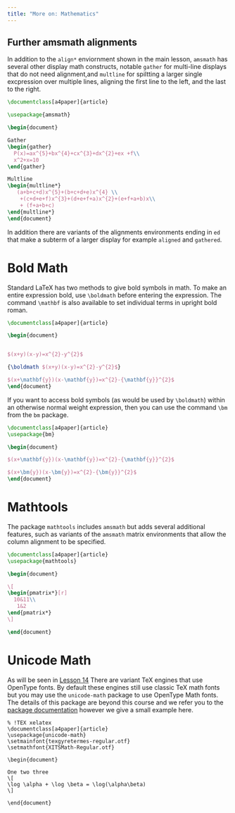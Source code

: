 ```yaml
---
title: "More on: Mathematics"
---
```



## Further amsmath alignments

In addition to the `align*` enviornment shown in the main lesson,
`amsmath` has several other display math constructs, notable `gather`
for multi-line displays that do not need alignment,and `multline` for
spiltting a larger single excpression over multiple lines, aligning the
first line to the left, and the last to the right.

```latex
\documentclass[a4paper]{article}

\usepackage{amsmath}

\begin{document}

Gather
\begin{gather}
  P(x)=ax^{5}+bx^{4}+cx^{3}+dx^{2}+ex +f\\
  x^2+x=10
\end{gather}

Multline
\begin{multline*}
   (a+b+c+d)x^{5}+(b+c+d+e)x^{4} \\
    +(c+d+e+f)x^{3}+(d+e+f+a)x^{2}+(e+f+a+b)x\\
    + (f+a+b+c)
\end{multline*}
\end{document}
```

In addition there are variants of the alignments environments ending
in `ed` that make a subterm of a larger display for example `aligned` and
`gathered`.

# Bold Math
Standard LaTeX has two methods to give bold symbols in math. To make
an entire expression bold, use `\boldmath` before entering the
expression. The command `\mathbf` is also available to set individual
terms in upright bold roman.

```latex
\documentclass[a4paper]{article}

\begin{document}


$(x+y)(x-y)=x^{2}-y^{2}$

{\boldmath $(x+y)(x-y)=x^{2}-y^{2}$}

$(x+\mathbf{y})(x-\mathbf{y})=x^{2}-{\mathbf{y}}^{2}$
\end{document}
```

If you want to access bold symbols (as would be used by `\boldmath`)
within an otherwise normal weight expression, then you can use the
command `\bm` from the `bm` package.

```latex
\documentclass[a4paper]{article}
\usepackage{bm}

\begin{document}

$(x+\mathbf{y})(x-\mathbf{y})=x^{2}-{\mathbf{y}}^{2}$

$(x+\bm{y})(x-\bm{y})=x^{2}-{\bm{y}}^{2}$
\end{document}
```

# Mathtools
The package `mathtools` includes `amsmath` but adds several additional
features, such as variants of the `amsmath` matrix environments that
allow the column alignment to be specified.
```latex
\documentclass[a4paper]{article}
\usepackage{mathtools}

\begin{document}

\[
\begin{pmatrix*}[r]
  10&11\\
   1&2
\end{pmatrix*}
\]

\end{document}
```

# Unicode Math

As will be seen in [Lesson 14](lesson-14) There are variant TeX
engines that use OpenType fonts. By default these engines still use
classic TeX math fonts but you may use the `unicode-math` package
to use OpenType Math fonts. The details of this package are beyond
this course and we refer you to the
[package documentation](https://texdoc.net/pkg/unicode-math)
however we give a small example here.

```
% !TEX xelatex
\documentclass[a4paper]{article}
\usepackage{unicode-math}
\setmainfont{texgyretermes-regular.otf}
\setmathfont{XITSMath-Regular.otf}

\begin{document}

One two three
\[
\log \alpha + \log \beta = \log(\alpha\beta)
\]

\end{document}
```
